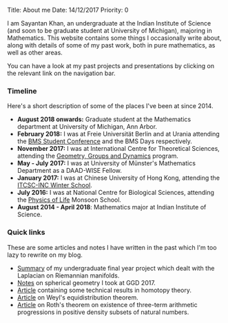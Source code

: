 Title: About me
Date: 14/12/2017
Priority: 0

<!--![Image](/images/photo.jpg)-->

 I am Sayantan Khan, an undergraduate at the Indian Institute of Science 
 (and soon to be graduate student at University of Michigan),
 majoring in Mathematics. This website contains some things I occasionally
 write about, along with details of some of my
 past work, both in pure mathematics, as well as other areas.

You can have a look at my past projects and presentations by clicking on the
 relevant link on the navigation bar.

### Timeline
Here's a short description of some of the places I've been at since 2014.

- **August 2018 onwards:** Graduate student at the Mathematics department at University
of Michigan, Ann Arbor.
- **February 2018:** I was at Freie Universität Berlin and at Urania attending
the [BMS Student Conference](https://bmsstudconf.github.io/2018/index.html) and the
BMS Days respectively.
- **November 2017:** I was at International Centre for Theoretical Sciences,
attending the [Geometry, Groups and
Dynamics](https://www.icts.res.in/program/ggd2017) program.
- **May - July 2017:** I was at University of Münster's Mathematics Department
as a DAAD-WISE Fellow.
- **January 2017:** I was at Chinese University of Hong Kong, attending the
[ITCSC-INC Winter School](http://www.itcsc.cuhk.edu.hk/Winter_School/Winter_School_2017/index.html).
- **July 2016:** I was at National Centre for Biological Sciences, attending
the [Physics of Life](https://theory.ncbs.res.in/physlife2016) Monsoon School.
- **August 2014 - April 2018**: Mathematics major at Indian Institute of Science.

### Quick links

These are some articles and notes I have written in the past which I'm too lazy to
rewrite on my blog.

- [Summary](pdfs/thesis_summary/thesis-summary.pdf) of my undergraduate final year project
which dealt with the Laplacian on Riemannian manifolds.
- [Notes](pdfs/ggd_notes/spherical_geometry.pdf) on spherical geometry I took
at GGD 2017.
- [Article](pdfs/articles/technical_results.pdf) containing some 
  technical results in homotopy theory.
- [Article](pdfs/articles/weyls.pdf) on Weyl's equidistribution theorem.
- [Article](pdfs/articles/roths.pdf) on Roth's theorem on existence of
  three-term arithmetic progressions in positive density subsets of natural
  numbers.
